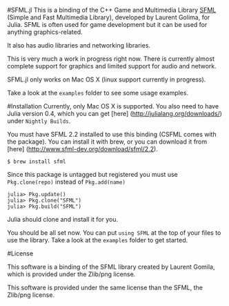 #SFML.jl
This is a binding of the C++ Game and Multimedia Library [SFML](http://www.sfml-dev.org/) (Simple and Fast Multimedia Library), developed by Laurent Golima, for Julia. SFML is often used for game development but it can be used for anything graphics-related.

It also has audio libraries and networking libraries.

This is very much a work in progress right now. There is currently almost complete support for graphics and limited support for audio and network.

SFML.jl only works on Mac OS X (linux support currently in progress).

Take a look at the `examples` folder to see some usage examples.

#Installation
Currently, only Mac OS X is supported.
You also need to have Julia version 0.4, which you can get [here] (http://julialang.org/downloads/) under `Nightly Builds`.

You must have SFML 2.2 installed to use this binding (CSFML comes with the package). You can install it with brew, or you can download it from [here] (http://www.sfml-dev.org/download/sfml/2.2).

```
$ brew install sfml
```

Since this package is untagged but registered you must use `Pkg.clone(repo)` instead of `Pkg.add(name)`

```
julia> Pkg.update()
julia> Pkg.clone("SFML")
julia> Pkg.build("SFML")
```

Julia should clone and install it for you.

You should be all set now. You can put `using SFML` at the top of your files to use the library. Take a look at the `examples` folder to get started.

#License

This software is a binding of the SFML library created by Laurent Gomila, which is provided under the Zlib/png license.

This software is provided under the same license than the SFML, the Zlib/png license.
